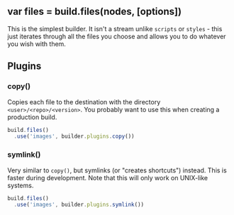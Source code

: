 ## var files = build.files(nodes, [options])

This is the simplest builder. It isn't a stream unlike `scripts` or `styles` - this just iterates through all the files you choose and allows you to do whatever you wish with them.

## Plugins

### copy()

Copies each file to the destination with the directory `<user>/<repo>/<version>`. You probably want to use this when creating a production build.

```js
build.files()
  .use('images', builder.plugins.copy())
```

### symlink()

Very similar to `copy()`, but symlinks (or "creates shortcuts") instead. This is faster during development. Note that this will only work on UNIX-like systems.

```js
build.files()
  .use('images', builder.plugins.symlink())
```